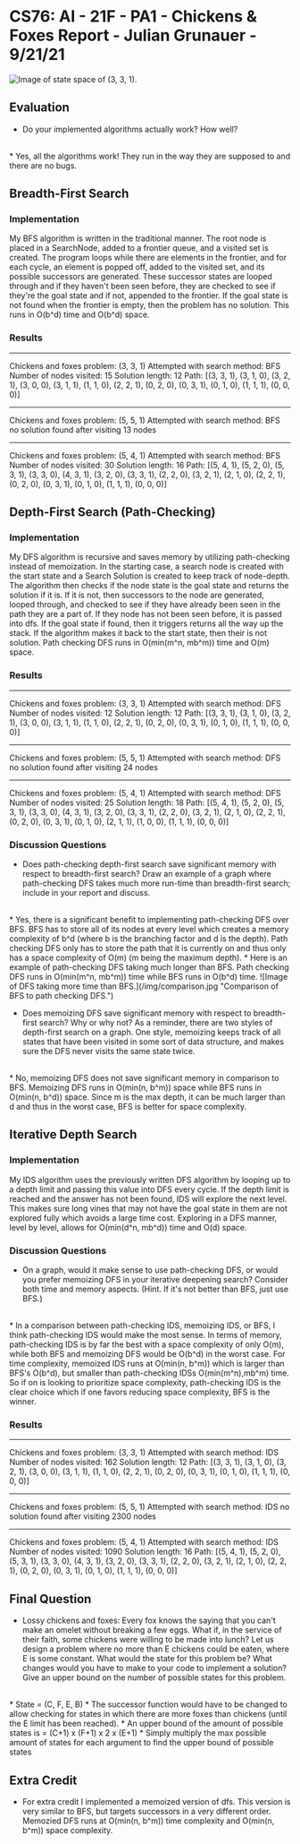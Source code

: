 # CS76: AI - 21F - PA1 - Chickens & Foxes Report - Julian Grunauer - 9/21/21

![Image of state space of (3, 3, 1).](/img/state_space.jpg "Image of state space of (3, 3, 1).")

## Evaluation
* Do your implemented algorithms actually work? How well?
<br /> 
  * Yes, all the algorithms work! They run in the way they are supposed to and there are no bugs. 

## Breadth-First Search 
### Implementation
<p>My BFS algorithm is written in the traditional manner. The root node is placed in a SearchNode, added to a frontier queue, and a visited set is created. The program loops while there are elements in the frontier, and for each cycle, an element is popped off, added to the visited set, and its possible successors are generated. These successor states are looped through and if they haven't been seen before, they are checked to see if they're the goal state and if not, appended to the frontier. If the goal state is not found when the frontier is empty, then the problem has no solution. This runs in O(b^d) time and O(b^d) space.</p>

### Results
----
Chickens and foxes problem: (3, 3, 1)
Attempted with search method: BFS
Number of nodes visited: 15
Solution length: 12
Path: [(3, 3, 1), (3, 1, 0), (3, 2, 1), (3, 0, 0), (3, 1, 1), (1, 1, 0), (2, 2, 1), (0, 2, 0), (0, 3, 1), (0, 1, 0), (1, 1, 1), (0, 0, 0)]

----
Chickens and foxes problem: (5, 5, 1)
Attempted with search method: BFS
no solution found after visiting 13 nodes

----
Chickens and foxes problem: (5, 4, 1)
Attempted with search method: BFS
Number of nodes visited: 30
Solution length: 16
Path: [(5, 4, 1), (5, 2, 0), (5, 3, 1), (3, 3, 0), (4, 3, 1), (3, 2, 0), (3, 3, 1), (2, 2, 0), (3, 2, 1), (2, 1, 0), (2, 2, 1), (0, 2, 0), (0, 3, 1), (0, 1, 0), (1, 1, 1), (0, 0, 0)]
  
## Depth-First Search (Path-Checking) 
### Implementation
<p>My DFS algorithm is recursive and saves memory by utilizing path-checking instead of memoization. In the starting case, a search node is created with the start state and a Search Solution is created to keep track of node-depth. The algorithm then checks if the node state is the goal state and returns the solution if it is. If it is not, then successors to the node are generated, looped through, and checked to see if they have already been seen in the path they are a part of. If they node has not been seen before, it is passed into dfs. If the goal state if found, then it triggers returns all the way up the stack. If the algorithm makes it back to the start state, then their is not solution. Path checking DFS runs in O(min(m^n, mb^m)) time and O(m) space. </p>

### Results
----
Chickens and foxes problem: (3, 3, 1)
Attempted with search method: DFS
Number of nodes visited: 12
Solution length: 12
Path: [(3, 3, 1), (3, 1, 0), (3, 2, 1), (3, 0, 0), (3, 1, 1), (1, 1, 0), (2, 2, 1), (0, 2, 0), (0, 3, 1), (0, 1, 0), (1, 1, 1), (0, 0, 0)]

----
Chickens and foxes problem: (5, 5, 1)
Attempted with search method: DFS
no solution found after visiting 24 nodes

----
Chickens and foxes problem: (5, 4, 1)
Attempted with search method: DFS
Number of nodes visited: 25
Solution length: 18
Path: [(5, 4, 1), (5, 2, 0), (5, 3, 1), (3, 3, 0), (4, 3, 1), (3, 2, 0), (3, 3, 1), (2, 2, 0), (3, 2, 1), (2, 1, 0), (2, 2, 1), (0, 2, 0), (0, 3, 1), (0, 1, 0), (2, 1, 1), (1, 0, 0), (1, 1, 1), (0, 0, 0)]

### Discussion Questions 
* Does path-checking depth-first search save significant memory with respect to breadth-first search?  Draw an example of a graph where path-checking DFS takes much more run-time than breadth-first search; include in your report and discuss.
 <br /> 
	* Yes, there is a significant benefit to implementing path-checking DFS over BFS. BFS has to store all of its nodes at every level which creates a memory complexity of b^d (where b is the branching factor and d is the depth). Path checking DFS only has to store the path that it is currently on and thus only has a space complexity of O(m) (m being the maximum depth).
	* Here is an example of path-checking DFS taking much longer than BFS. Path checking DFS runs in O(min(m^n, mb^m)) time while BFS runs in O(b^d) time.
   ![Image of DFS taking more time than BFS.](/img/comparison.jpg "Comparison of BFS to path checking DFS.")

* Does memoizing DFS save significant memory with respect to breadth-first search?  Why or why not? As a reminder, there are two styles of depth-first search on a graph. One style, memoizing keeps track of all states that have been visited in some sort of data structure, and makes sure the DFS never visits the same state twice. 
 <br /> 
    *  No, memoizing DFS does not save significant memory in comparison to BFS. Memoizing DFS runs in O(min(n, b^m)) space while BFS runs in O(min(n, b^d)) space. Since m is the max depth, it can be much larger than d and thus in the worst case, BFS is better for space complexity. 


## Iterative Depth Search
### Implementation 
<p> My IDS algorithm uses the previously written DFS algorithm by looping up to a depth limit and passing this value into DFS every cycle. If the depth limit is reached and the answer has not been found, IDS will explore the next level. This makes sure long vines that may not have the goal state in them are not explored fully which avoids a large time cost. Exploring in a DFS manner, level by level, allows for O(min(d^n, mb^d)) time and O(d) space. </p>

### Discussion Questions
 * On a graph, would it make sense to use path-checking DFS, or would you prefer memoizing DFS in your iterative deepening search?  Consider both time and memory aspects.  (Hint.  If it's not better than BFS, just use BFS.)
<br /> 
     * In a comparison between path-checking IDS, memoizing IDS, or BFS, I think path-checking IDS would make the most sense. In terms of memory, path-checking IDS is by far the best with a space complexity of only O(m), while both BFS and memoizing DFS would be O(b^d) in the worst case. For time complexity, memoized IDS runs at O(min(n, b^m)) which is larger than BFS's O(b^d), but smaller than path-checking IDSs O(min(m^n),mb^m) time. So if on is looking to prioritize space complexity, path-checking IDS is the clear choice which if one favors reducing space complexity, BFS is the winner.

### Results
----
Chickens and foxes problem: (3, 3, 1)
Attempted with search method: IDS
Number of nodes visited: 162
Solution length: 12
Path: [(3, 3, 1), (3, 1, 0), (3, 2, 1), (3, 0, 0), (3, 1, 1), (1, 1, 0), (2, 2, 1), (0, 2, 0), (0, 3, 1), (0, 1, 0), (1, 1, 1), (0, 0, 0)]

----
Chickens and foxes problem: (5, 5, 1)
Attempted with search method: IDS
no solution found after visiting 2300 nodes

----
Chickens and foxes problem: (5, 4, 1)
Attempted with search method: IDS
Number of nodes visited: 1090
Solution length: 16
Path: [(5, 4, 1), (5, 2, 0), (5, 3, 1), (3, 3, 0), (4, 3, 1), (3, 2, 0), (3, 3, 1), (2, 2, 0), (3, 2, 1), (2, 1, 0), (2, 2, 1), (0, 2, 0), (0, 3, 1), (0, 1, 0), (1, 1, 1), (0, 0, 0)]

## Final Question
* Lossy chickens and foxes: Every fox knows the saying that you can't make an omelet without breaking a few eggs.  What if, in the service of their faith, some chickens were willing to be made into lunch?  Let us design a problem where no more than E chickens could be eaten, where E is some constant.  What would the state for this problem be?  What changes would you have to make to your code to implement a solution?  Give an upper bound on the number of possible states for this problem. 
 <br /> 
   * State = (C, F, E, B)
   * The successor function would have to be changed to allow  checking for states in which there are more foxes than chickens (until the E limit has been reached). 
   * An upper bound of the amount of possible states is = (C+1) x (F+1) x 2 x (E+1)
     * Simply multiply the max possible amount of states for each argument to find the upper bound of possible states

## Extra Credit
* For extra credit I implemented a memoized version of dfs. This version is very similar to BFS, but targets successors in a very different order. Memozied DFS runs at O(min(n, b^m)) time complexity and O(min(n, b^m)) space complexity. 